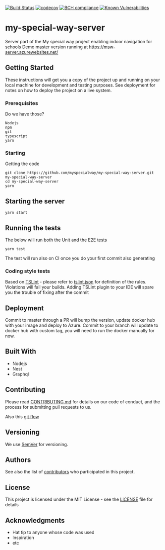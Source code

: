 [![Build Status](https://travis-ci.org/myspecialway/my-special-way-server.svg?branch=master)](https://travis-ci.org/myspecialway/my-special-way-server)
[![codecov](https://codecov.io/gh/myspecialway/my-special-way-server/branch/master/graph/badge.svg)](https://codecov.io/gh/myspecialway/my-special-way-server)
[![BCH compliance](https://bettercodehub.com/edge/badge/myspecialway/my-special-way-server?branch=master)](https://bettercodehub.com/results/myspecialway/my-special-way-server)
[![Known Vulnerabilities](https://snyk.io/test/github/myspecialway/my-special-way-server/badge.svg?targetFile=package.json)](https://snyk.io/test/github/myspecialway/my-special-way-server?targetFile=package.json)
# my-special-way-server

Server part of the My special way project enabling indoor navigation for schools
Demo master version running at https://msw-server.azurewebsites.net/

## Getting Started

These instructions will get you a copy of the project up and running on your local machine for development and testing purposes. See deployment for notes on how to deploy the project on a live system.

### Prerequisites

Do we have those?
 

```
Nodejs
npm
git
typescript
yarn
```

### Starting

Getting the code
```
git clone https://github.com/myspecialway/my-special-way-server.git my-special-way-server
cd my-special-way-server
yarn
```


## Starting the server

```
yarn start
```

## Running the tests

The below will run both the Unit and the E2E tests

```
yarn test

```
The test will run also on CI once you do your first commit also generating 

### Coding style tests

Based on [TSLint](https://palantir.github.io/tslint/) - please refer to [tslint.json](tslint.json) for definition of the rules.
Violations will fail your builds.
Adding TSLint plugin to your IDE will spare you the trouble of fixing after the commit

## Deployment

Commit to master through a PR will bump the version, update docker hub with your image and deploy to Azure.
Commit to your branch will update to docker hub with custom tag, you will need to run the docker manually for now.

## Built With

* Nodejs
* Nest
* Graphql

## Contributing

Please read [CONTRIBUTING.md](https://gist.github.com/PurpleBooth/b24679402957c63ec426) for details on our code of conduct, and the process for submitting pull requests to us.

Also this [git flow](https://guides.github.com/introduction/flow/)

## Versioning

We use [SemVer](http://semver.org/) for versioning. 

## Authors


See also the list of [contributors](https://github.com/myspecialway/my-special-way-server/graphs/contributors) who participated in this project.

## License

This project is licensed under the MIT License - see the [LICENSE](LICENSE) file for details

## Acknowledgments

* Hat tip to anyone whose code was used
* Inspiration
* etc
